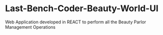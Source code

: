 # Last-Bench-Coder-Beauty-World-UI
Web Application developed in REACT to perform all the Beauty Parlor Management Operations

